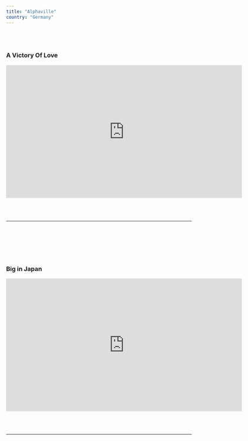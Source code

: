 ```yaml
---
title: "Alphaville"
country: "Germany"
---
```




<br></br>

### A Victory Of Love 

<iframe 
      src="https://www.youtube.com/embed/bpb4I6sSj80"
      title="titrevideo"
      allow="accelerometer; autoplay; encrypted-media; gyroscope; picture-in-picture"
      frameBorder="0"
      webkitallowfullscreen="true"
      mozallowfullscreen="true"
      allowFullScreen
      width="640" 
      height="360"
    ></iframe>


  <br></br>
  <hr></hr>
  <br></br>



<br></br>

### Big in Japan

<iframe
      src="https://www.youtube.com/embed/sjGl-pq4RxQ"
      title="titrevideo"
      allow="accelerometer; autoplay; encrypted-media; gyroscope; picture-in-picture"
      frameBorder="0"
      webkitallowfullscreen="true"
      mozallowfullscreen="true"
      allowFullScreen
      width="640" 
      height="360"
    ></iframe>


  <br></br>
  <hr></hr>
  <br></br>

  
  